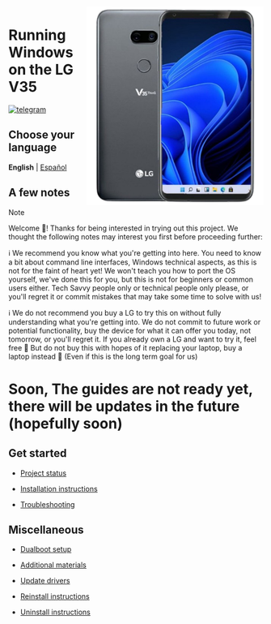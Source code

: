 <img align="right" src="../../devices/judyp.png" width="350" alt="Windows 11 Running On A Lg V35">

# Running Windows on the LG V35
[![telegram](https://img.shields.io/badge/chat-telegram-brightgreen.svg?logo=telegram&style=flat-square)](https://t.me/lgedevices)

## Choose your language
**English** | [Español](README-es.md)

## A few notes

> [!NOTE]
> Welcome 🥰! Thanks for being interested in trying out this project. We thought the following notes may interest you first before proceeding further:
>
> ℹ️ We recommend you know what you're getting into here. You need to know a bit about command line interfaces, Windows technical aspects, as this is not for the faint of heart yet! We won't teach you how to port the OS yourself, we've done this for you, but this is not for beginners or common users either. Tech Savvy people only or technical people only please, or you'll regret it or commit mistakes that may take some time to solve with us!
>
> ℹ️ We do not recommend you buy a LG to try this on without fully understanding what you're getting into. We do not commit to future work or potential functionality, buy the device for what it can offer you today, not tomorrow, or you'll regret it. If you already own a LG and want to try it, feel free 🙂 But do not buy this with hopes of it replacing your laptop, buy a laptop instead 🙂 (Even if this is the long term goal for us)

# Soon, The guides are not ready yet, there will be updates in the future (hopefully soon)


## Get started
- [Project status](English/status.md)

- [Installation instructions](English/1-partition.md)

- [Troubleshooting](English/troubleshooting.md)


## Miscellaneous
- [Dualboot setup](English/dualboot.md)

- [Additional materials](English/materials.md)

- [Update drivers](English/update.md)

- [Reinstall instructions](English/reinstall.md)

- [Uninstall instructions](English/uninstall.md)









